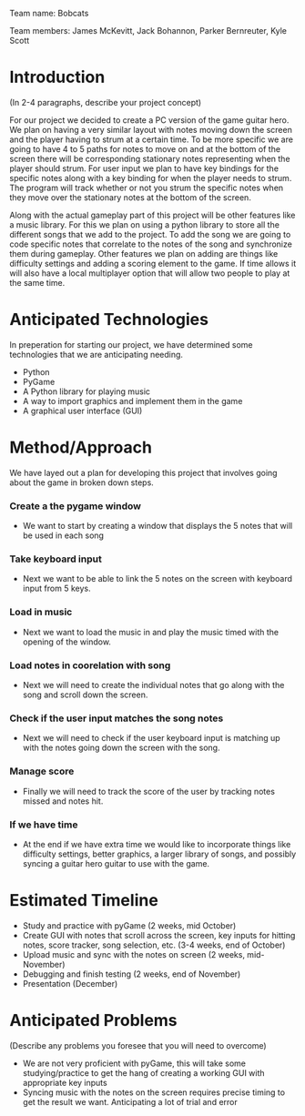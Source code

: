 Team name: Bobcats

Team members: James McKevitt, Jack Bohannon, Parker Bernreuter, Kyle Scott

# Introduction

(In 2-4 paragraphs, describe your project concept)

For our project we decided to create a PC version of the game guitar hero. We plan on having a very similar layout with notes moving down the screen and the player having to strum at a certain time. To be more specific we are going to have 4 to 5 paths for notes to move on and at the bottom of the screen there will be corresponding stationary notes representing when the player should strum. For user input we plan to have key bindings for the specific notes along with a key binding for when the player needs to strum. The program will track whether or not you strum the specific notes when they move over the stationary notes at the bottom of the screen.

Along with the actual gameplay part of this project will be other features like a music library. For this we plan on using a python library to store all the different songs that we add to the project. To add the song we are going to code specific notes that correlate to the notes of the song and synchronize them during gameplay. Other features we plan on adding are things like difficulty settings and adding a scoring element to the game. If time allows it will also have a local multiplayer option that will allow two people to play at the same time.
      

# Anticipated Technologies

In preperation for starting our project, we have determined some technologies that we are anticipating needing.
    
* Python
* PyGame
* A Python library for playing music
* A way to import graphics and implement them in the game
* A graphical user interface (GUI)

# Method/Approach

We have layed out a plan for developing this project that involves going about the game in broken down steps.

### Create a the pygame window

*  We want to start by creating a window that displays the 5 notes that will be used in each song

### Take keyboard input

* Next we want to be able to link the 5 notes on the screen with keyboard input from 5 keys. 

### Load in music 

* Next we want to load the music in and play the music timed with the opening of the window.

### Load notes in coorelation with song

* Next we will need to create the individual notes that go along with the song and scroll down the screen.

### Check if the user input matches the song notes

* Next we will need to check if the user keyboard input is matching up with the notes going down the screen with the song.

### Manage score

* Finally we will need to track the score of the user by tracking notes missed and notes hit.

### If we have time

* At the end if we have extra time we would like to incorporate things like difficulty settings, better graphics, a larger library of songs, and possibly syncing a guitar hero guitar to use with the game.

# Estimated Timeline

* Study and practice with pyGame (2 weeks, mid October)
* Create GUI with notes that scroll across the screen, key inputs for hitting notes, score tracker, song selection, etc. (3-4 weeks, end of October)
* Upload music and sync with the notes on screen (2 weeks, mid-November)
* Debugging and finish testing (2 weeks, end of November)
* Presentation (December)

# Anticipated Problems

(Describe any problems you foresee that you will need to overcome)
* We are not very proficient with pyGame, this will take some studying/practice to get the hang of creating a working GUI with appropriate key inputs
* Syncing music with the notes on the screen requires precise timing to get the result we want. Anticipating a lot of trial and error